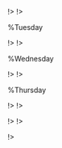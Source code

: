 <!agenda|title=ESUG 2023

<!day|start=2023 August 28th

<!segment|start=9:30

<!break|subject=Welcome&length=30&room=Amphi A1!>

<!talk|subject=PharoJS'23&length=30&author=N. BOURAQADI and D. MASON&room=Amphi A1!>
<!talk|subject=The Pharo Debugger and Debugging Tools: Advances and Roadmap&length=30&author=S. COSTIOU&room=Amphi A1!>

<!talk|subject=PDM command line reinvented&length=30&author=R. Uttner&room=Amphi A1!>
<!talk|subject=Phuzzing: a Pharo toolkit for automatic fuzz testing&length=30&author=G. POLITO&room=Amphi A1!>

<!break|subject=Lunch&length=120&room=Amphi A1!>

<!talk|subject=Memory Profiler&length=30&author=S. JORDAN MONTANO&room=Amphi A1!>


<!talk|subject=WebGS: Building a Backend for Modern Web Applications&length=30&author=J. FOSTER&room=Amphi A1!>
<!talk|subject=Agile Dials, a tool for project management&length=30&author=G. BITTAR&room=Amphi A1!>

<!break|subject=Coffee Break&length=30&room=Amphi A1!>


<!talk|subject=Teaching Moldable Development&length=30&author=O. NIERSTRASZ&room=Amphi A1!>
<!talk|subject=Agile Artificial Intelligence&length=30&author=A. BERGEL&room=Amphi A1!>
<!talk|subject=Pharo-IA&length=30&author=S. MONTANO and O. ZAITSEV&room=Amphi A1!>



<!break|subject=Award Competition&length=120&room=Amphi A1!>
!>
!>


%Tuesday
<!day|start=2023 August 29th

<!segment|start=9:15
<!talk|subject=Pharo 11 and more&length=45&author=S. DUCASSE&room=Amphi A1!>

<!break|subject=Coffee Break&length=30&room=Amphi A1!>
<!talk|subject=Native desktop modern applications&length=30&author=P. LABORDE&room=Amphi A1!>
<!talk|subject=Application in Pharo&length=30&author=P. TESONE&room=Amphi A1!>
<!talk|subject=Supporting Collaboration: Interaction Between Users&length=30&author=E. Stel&room=Amphi A1!>


<!break|subject=Lunch&length=120&room=Amphi A1!>

<!talk|subject=Seaside Hotwired&length=30&author=J. BRICHAU&room=Amphi A1!>
<!talk|subject=Building Hybrid Applications with VAST and WebView2&length=30&author=M MARTINEZ-PECK&room=Amphi A1!>
<!talk|subject=Live Deployment of Pharo Web Applications&length=30&author= J. VAN ALTEREN&room=Amphi A1!>

<!break|subject=Coffee Break&length=30&room=Amphi A1!>

<!talk|subject=Code instrumentation and the pitfalls of abstraction&length=30&author=G. POLITO and P. TESONE&room=Amphi A1!>
<!talk|subject=Building a reflexive code-coverage tool&length=30&author=N. PAPAGNA&room=Amphi A1!>
<!talk|subject=Glamourous Toolkit V1.0&length=30&author=A. CHIS&room=Amphi A1!>

<!break|subject=Show us your projects&length=60&room=Amphi A1!>
!>
!>

%Wednesday
<!day|start=2023 August 30th

<!segment|start=9:15
<!talk|subject=Gemtalk Update&length=45&author=N. GREEN&room=Amphi A1!>

<!break|subject=Coffee Break&length=30&room=Amphi A1!>

<!talk|subject=Soil - a fresh look on OO databases&length=30&author=N. HARTL and M. DENKER&room=Amphi A1!>
<!talk|subject=Opal compiler and Block&length=30&author=M. DENKER&room=Amphi A1!>
<!talk|subject=Grafoscopio: Civic tech and how we change the tools that change us&length=30&author=O. LUNA&room=Amphi A1!>

<!break|subject=Lunch&length=120&room=Amphi A1!>
<!talk|subject=Polymath&length=30&author=O. ZAITSEV&room=Amphi A1!>


<!talk|subject=Workshop on Inventory Concepts&length=120&author=C. FURHMAN and S. DUCASSE&room=Amphi A1!>

<!talk|subject=Cormas hands-on: object-oriented UI foundations&length=90&author=S. JORDAN MONTANO and O. ZAYSTEV&room=Amphi A2!>

<!break|subject=Social Event&length=300&room=Amphi A1!>
!>
!>


%Thursday
<!day|start= 2023 August 31st

<!segment|start=9:15

<!talk|subject=Instantiations Company Update & VAST 2024 Preview&length=45&author=Greg Schultz&room=Amphi A1!>
<!break|subject=Coffee Break&length=30&room=Amphi A1!>

<!talk|subject=Documentation&length=30&author=P. KRIVANEK&room=Amphi A1!>
<!talk|subject=Working with GemStone from Glamorous Toolkit&length=30&author=A. GRANT&room=Amphi A1!>
<!talk|subject=Your questions about Git&length=30&author=G. POLITO&room=Amphi A1!>

<!break|subject=Lunch&length=120&room=Amphi A1!>

<!talk|subject=Polymath&length=30&author=O. ZAITSEV&room=Amphi A1!>
<!talk|subject=Agent-based Modelling in Pharo using Cormas&length=30&author=O. ZAYTSEV&room=Amphi A1!>
<!talk|subject= Visual user-driven database queries&length=30&author=N. HARTLm=Amphi A1!>

<!break|subject=Coffee Break&length=30&room=Amphi A1!>
<!talk|subject=Sparkle -- Let's Annoy Users Differently&length=30&author=M McClure&room=Amphi A1!>
<!talk|subject=Do you know your browser?&length=30&author=K. DE HONDT&room=Amphi A1!>
<!talk|subject=VASER Control&length=30&author=T. and F. STALZER&room=Amphi A1!>


<!break|subject=Show us your projects&length=60&room=Amphi A1!>
!>
!>




<!day|start=2023 Sept 1st 

<!segment|start=9:15
<!talk|subject=Roassal 30 Updates&length=45&author=M. MAMANI&room=Amphi A1!>

<!break|subject=Coffee Break&length=30&room=Amphi A1!>
<!talk|subject=gt4atproto: A programmable environment for social media&length=30&author=V. HELLER&room=Amphi A1!>
<!talk|subject=Bio Smalltalk&length=30&author=H. MORALES&room=Amphi A1!>
<!talk|subject=New refactoring architecture&length=30&author=B. SARENAC and S. DUCASSE&room=Amphi A1!>
<!talk|subject=Contributing to Pharo&length=15&author=S. DUCASSE&room=Amphi A1!>
<!break|subject=Lunch&length=120&room=Amphi A1!>
!>
!>

!>
